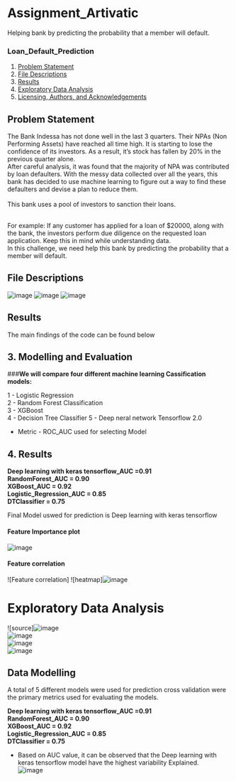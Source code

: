 # Assignment_Artivatic
Helping bank by predicting the probability that a member will default.   
### Loan_Default_Prediction

1. [Problem Statement ](#PROBLEM)
2. [File Descriptions](#files)
3. [Results](#results)
4. [Exploratory Data Analysis](#Exploratory)
5. [Licensing, Authors, and Acknowledgements](#licensing)

## Problem Statement <a name="PROBLEM"></a>

 
The Bank Indessa has not done well in the last 3 quarters. Their NPAs (Non Performing Assets) have reached all time high. It is starting to lose the confidence of its investors. As a result, it’s stock has fallen by 20% in the previous quarter alone.  
After careful analysis, it was found that the majority of NPA was contributed by loan defaulters. With the messy data collected over all the years, this bank has decided to use machine learning to figure out a way to find these defaulters and devise a plan to reduce them.<br>  
This bank uses a pool of investors to sanction their loans. <br><br>

For example: If any customer has applied for a loan of $20000, along with the bank, the investors perform due diligence on the requested loan application. Keep this in mind while understanding data.  
In this challenge, we need help this bank by predicting the probability that a member will default. 

## File Descriptions <a name="files"></a>

![image](https://user-images.githubusercontent.com/55012359/134719401-34abf38a-56ba-4c4c-96b0-cc4c023c8490.png)
![image](https://user-images.githubusercontent.com/55012359/134719454-2d4a6539-a86a-4e97-b5c6-2c5c2a5496b8.png)
![image](https://user-images.githubusercontent.com/55012359/134719621-4a132389-ec19-4966-a012-c5e340c6bdaf.png)

 
## Results<a name="results"></a>

The main findings of the code can be found below

## 3. Modelling and Evaluation
###**We will compare four different machine learning Cassification models:**

1 - Logistic Regression<br>
2 - Random Forest Classification<br>
3 - XGBoost<br>
4 - Decision Tree Classifier
5 - Deep neral network Tensorflow 2.0

* Metric - ROC_AUC used for selecting Model

## 4. Results
**Deep learning with keras tensorflow_AUC   =0.91**<br>
**RandomForest_AUC        = 0.90**<br>
**XGBoost_AUC             = 0.92**<br>
**Logistic_Regression_AUC = 0.85**<br>
**DTClassifier            = 0.75**

Final Model uswed for prediction is Deep learning with keras tensorflow

#### Feature Importance plot
![image](https://user-images.githubusercontent.com/55012359/134812559-f2484074-78eb-4f5a-8512-d3b708c96898.png)


#### Feature correlation
![Feature correlation]
![heatmap]![image](https://user-images.githubusercontent.com/55012359/134720361-105eb609-40f3-4fea-a22f-f3264b365d46.png)
# Exploratory Data Analysis<a name="Exploratory"></a>
![source]![image](https://user-images.githubusercontent.com/55012359/134720440-910a91fd-e186-475f-a3a2-755f316ace95.png)
<br>
![image](https://user-images.githubusercontent.com/55012359/134720586-4ee9b295-c9af-4365-8ad0-28246b66fcf3.png)
<br>
![image](https://user-images.githubusercontent.com/55012359/134720635-5026422b-9f0f-4cd5-87a4-7d8189b13b59.png)
<br>
![image](https://user-images.githubusercontent.com/55012359/134720664-4e4adf32-1b51-4132-a387-f8de20722572.png)


## Data Modelling
A total of 5 different models were used for prediction cross validation were the primary metrics used for evaluating the models. 

**Deep learning with keras tensorflow_AUC   =0.91**<br>
**RandomForest_AUC        = 0.90**<br>
**XGBoost_AUC             = 0.92**<br>
**Logistic_Regression_AUC = 0.85**<br>
**DTClassifier            = 0.75**

- Based on AUC value, it can be observed that the Deep learning with keras tensorflow model have the highest variability Explained.<br>
![image](https://user-images.githubusercontent.com/55012359/134812597-d10a173b-5e91-4c07-83f6-4bbf2abfa009.png)
